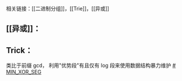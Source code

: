 相关链接：[[二进制分组]]，[[Trie]]，[[异或]]

## [[异或]]：

## Trick：
类比于前缀 gcd， 利用"优势段"有且仅有 log 段来使用数据结构暴力维护 [# MIN_XOR_SEG](https://www.codechef.com/problems/MINXORSEG)


